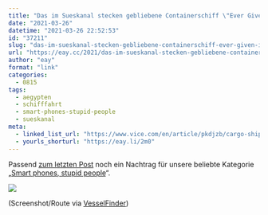 ```yaml
---
title: "Das im Sueskanal stecken gebliebene Containerschiff \"Ever Given\" ist kurz vorher eine lustige Dick-Route gefahren, bevor es 10 Prozent des maritimen Welthandels zum Stillstand brachte"
date: "2021-03-26"
datetime: "2021-03-26 22:52:53"
id: "37211"
slug: "das-im-sueskanal-stecken-gebliebene-containerschiff-ever-given-ist-kurz-vorher-eine-lustige-dick-route-gefahren-bevor-es-10-prozent-des-maritimen-welthandels-zum-stillstand-brachte"
url: "https://eay.cc/2021/das-im-sueskanal-stecken-gebliebene-containerschiff-ever-given-ist-kurz-vorher-eine-lustige-dick-route-gefahren-bevor-es-10-prozent-des-maritimen-welthandels-zum-stillstand-brachte/"
author: "eay"
format: "link"
categories:
  - 0815
tags:
  - aegypten
  - schifffahrt
  - smart-phones-stupid-people
  - sueskanal
meta:
  - linked_list_url: "https://www.vice.com/en/article/pkdjzb/cargo-ship-suez-canal-dick-pic-ever-given"
  - yourls_shorturl: "https://eay.li/2m0"
---
```


Passend [zum letzten Post](https://eay.cc/2021/is-the-ship-still-stuck/) noch ein Nachtrag für unsere beliebte Kategorie „[Smart phones, stupid people](https://eay.cc/tag/smart-phones-stupid-people/)“.

![](https://eay.cc/uploads/2021/evergiven.png)

(Screenshot/Route via [VesselFinder](https://www.vesselfinder.com/?imo=9811000))
